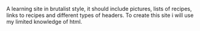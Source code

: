 A learning site in brutalist style, it should include pictures, lists of recipes, links to recipes and different types of headers.
To create this site i will use my limited knowledge of html. 